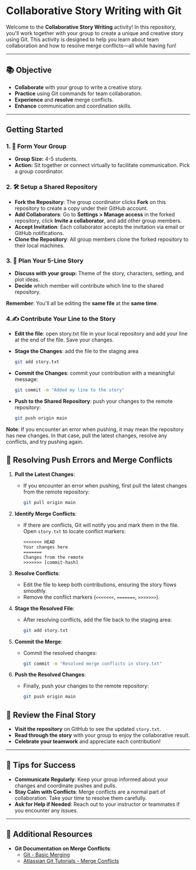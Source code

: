 # Collaborative Story Writing with Git

Welcome to the **Collaborative Story Writing** activity! In this repository, you'll work together with your group to create a unique and creative story using Git. This activity is designed to help you learn about team collaboration and how to resolve merge conflicts—all while having fun!

---

## 📚 **Objective**

- **Collaborate** with your group to write a creative story.
- **Practice** using Git commands for team collaboration.
- **Experience** and **resolve** merge conflicts.
- **Enhance** communication and coordination skills.

---
## **Getting Started**
### 1. 👥 **Form Your Group**
- **Group Size:** 4-5 students. 
- **Action:** Sit together or connect virtually to facilitate communication. Pick a group coordinator.



### 2. 🛠️ **Setup a Shared Repository**

- **Fork the Repository**: The group coordinator clicks **Fork** on this repository to create a copy under their GitHub account.
- **Add Collaborators**: Go to **Settings > Manage access** in the forked repository, click **Invite a collaborator**, and add other group members.
- **Accept Invitation**: Each collaborator accepts the invitation via email or GitHub notifications.
- **Clone the Repository**: All group members clone the forked repository to their local machines.

### 3. 📝 **Plan Your 5-Line Story**

- **Discuss with your group:** Theme of the story, characters, setting, and plot ideas.
- **Decide** which member will contribute which line to the shared repository.

**Remember**: You'll all be editing the **same file** at the **same time**.

### 4.✍️ **Contribute Your Line to the Story**

- **Edit the file**: open story.txt file in your local repository and add your line at the end of the file. Save your changes.
- **Stage the Changes**: add the file to the staging area
     ```bash
     git add story.txt
     ```

- **Commit the Changes**: commit your contribution with a meaningful message:
     ```bash
     git commit -m "Added my line to the story"
     ```

- **Push to the Shared Repository**: push your changes to the remote repository:
     ```bash
     git push origin main
     ```

**Note**: If you encounter an error when pushing, it may mean the repository has new changes. In that case, pull the latest changes, resolve any conflicts, and try pushing again.

## 🔄 Resolving Push Errors and Merge Conflicts

1. **Pull the Latest Changes**:
   - If you encounter an error when pushing, first pull the latest changes from the remote repository:
     ```bash
     git pull origin main
     ```

2. **Identify Merge Conflicts**:
   - If there are conflicts, Git will notify you and mark them in the file. Open `story.txt` to locate conflict markers:
     ```plaintext
     <<<<<<< HEAD
     Your changes here
     =======
     Changes from the remote
     >>>>>>> [commit-hash]
     ```

3. **Resolve Conflicts**:
   - Edit the file to keep both contributions, ensuring the story flows smoothly.
   - Remove the conflict markers (`<<<<<<<`, `=======`, `>>>>>>>`).

4. **Stage the Resolved File**:
   - After resolving conflicts, add the file back to the staging area:
     ```bash
     git add story.txt
     ```

5. **Commit the Merge**:
   - Commit the resolved changes:
     ```bash
     git commit -m "Resolved merge conflicts in story.txt"
     ```

6. **Push the Resolved Changes**:
   - Finally, push your changes to the remote repository:
     ```bash
     git push origin main
     ```

## 🎉 Review the Final Story

- **Visit the repository** on GitHub to see the updated `story.txt`.
- **Read through the story** with your group to enjoy the collaborative result.
- **Celebrate your teamwork** and appreciate each contribution!

---

## 🤝 Tips for Success

- **Communicate Regularly**: Keep your group informed about your changes and coordinate pushes and pulls.
- **Stay Calm with Conflicts**: Merge conflicts are a normal part of collaboration. Take your time to resolve them carefully.
- **Ask for Help if Needed**: Reach out to your instructor or teammates if you encounter any issues.

---

## 📖 Additional Resources

- **Git Documentation on Merge Conflicts**:
  - [Git - Basic Merging](https://git-scm.com/book/en/v2/Git-Branching-Basic-Branching-and-Merging)
  - [Atlassian Git Tutorials - Merge Conflicts](https://www.atlassian.com/git/tutorials/using-branches/merge-conflicts)
